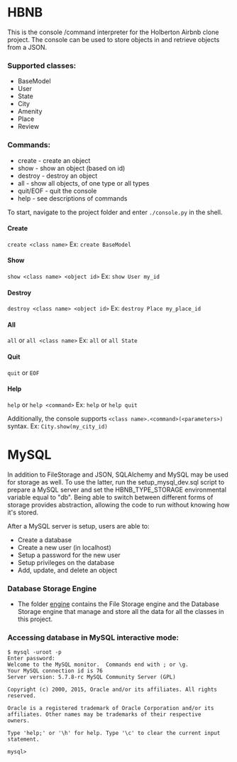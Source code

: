# HBNB

This is the console /command interpreter for the Holberton Airbnb clone project. The console can be used to store objects in and retrieve objects from a JSON.

### Supported classes:
* BaseModel
* User
* State
* City
* Amenity
* Place
* Review

### Commands:
* create - create an object
* show - show an object (based on id)
* destroy - destroy an object
* all - show all objects, of one type or all types
* quit/EOF - quit the console
* help - see descriptions of commands

To start, navigate to the project folder and enter `./console.py` in the shell.

#### Create
`create <class name>`
Ex:
`create BaseModel`

#### Show
`show <class name> <object id>`
Ex:
`show User my_id`

#### Destroy
`destroy <class name> <object id>`
Ex:
`destroy Place my_place_id`

#### All
`all` or `all <class name>`
Ex:
`all` or `all State`

#### Quit
`quit` or `EOF`

#### Help
`help` or `help <command>`
Ex:
`help` or `help quit`

Additionally, the console supports `<class name>.<command>(<parameters>)` syntax.
Ex:
`City.show(my_city_id)`



# MySQL

In addition to FileStorage and JSON, SQLAlchemy and MySQL may be used for storage as well. To use the latter, run the setup_mysql_dev.sql script to prepare a MySQL server and set the HBNB_TYPE_STORAGE environmental variable equal to "db". Being able to switch between different forms of storage provides abstraction, allowing the code to run without knowing how it's stored.

After a MySQL server is setup, users are able to:
* Create a database
* Create a new user (in localhost)
* Setup a password for the new user
* Setup privileges on the database
* Add, update, and delete an object

### Database Storage Engine
* The folder [engine](./models/engine/) contains the File Storage engine and the Database Storage engine that manage and store all the data for all the classes in this project.

### Accessing database in MySQL interactive mode:
```
$ mysql -uroot -p
Enter password:
Welcome to the MySQL monitor.  Commands end with ; or \g.
Your MySQL connection id is 76
Server version: 5.7.8-rc MySQL Community Server (GPL)

Copyright (c) 2000, 2015, Oracle and/or its affiliates. All rights reserved.

Oracle is a registered trademark of Oracle Corporation and/or its
affiliates. Other names may be trademarks of their respective
owners.

Type 'help;' or '\h' for help. Type '\c' to clear the current input statement.

mysql>
```